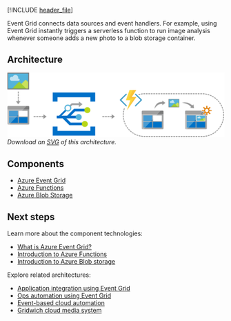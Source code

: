 [!INCLUDE [header_file](../../../includes/sol-idea-header.md)]

Event Grid connects data sources and event handlers. For example, using Event Grid instantly triggers a serverless function to run image analysis whenever someone adds a new photo to a blob storage container.

## Architecture

![Architecture Diagram](../media/serverless-application-architectures-using-event-grid.png)
*Download an [SVG](../media/serverless-application-architectures-using-event-grid.svg) of this architecture.*

## Components

- [Azure Event Grid](https://azure.microsoft.com/services/event-grid/)
- [Azure Functions](https://azure.microsoft.com/services/functions/)
- [Azure Blob Storage](https://azure.microsoft.com/services/storage/blobs/)

## Next steps

Learn more about the component technologies:

- [What is Azure Event Grid?](/azure/event-grid/overview)
- [Introduction to Azure Functions](/azure/azure-functions/functions-overview)
- [Introduction to Azure Blob storage](/azure/storage/blobs/storage-blobs-introduction)

Explore related architectures:

- [Application integration using Event Grid](./application-integration-using-event-grid.yml)
- [Ops automation using Event Grid](./ops-automation-using-event-grid.yml)
- [Event-based cloud automation](../../reference-architectures/serverless/cloud-automation.yml)
- [Gridwich cloud media system](../../reference-architectures/media-services/gridwich-architecture.yml)